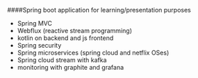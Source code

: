 
####Spring boot application for learning/presentation purposes

* Spring MVC
* Webflux (reactive stream programming)
* kotlin on backend and js frontend
* Spring security
* Spring microservices (spring cloud and netflix OSes)
* Spring cloud stream with kafka
* monitoring with graphite and grafana 
